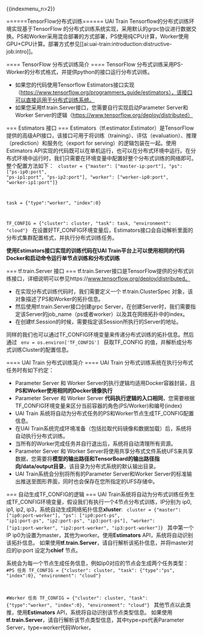 {{indexmenu_n>2}}

======TensorFlow分布式训练======
UAI Train Tensorflow的分布式训练环境实现基于TensorFlow 的分布式训练系统实现，采用默认的grpc协议进行数据交换。PS和Worker采用混合部署的方式部署，PS使用纯CPU计算，Worker使用GPU+CPU计算。部署方式参见[[ai:uai-train:introduction:distructive-job:intro]]。

==== TensorFlow 分布式训练简介 ====
TensorFlow 分布式训练采用PS-Worker的分布式格式，并提供python的接口运行分布式训练。
  * 如果您的代码使用Tensorflow Estimators接口实现（https://www.tensorflow.org/programmers_guide/estimators），该接口可以直接运用于分布式训练系统。
  * 如果您采用tf.train.Server接口，您需要自行实现启动Parameter Server和Worker Server的逻辑（https://www.tensorflow.org/deploy/distributed）

=== Estimators 接口 ===
Estimators（tf.estimator.Estimator）是TensorFlow提供的高级API接口，该接口可用于将训练（training）、评估（evaluation）、推理（prediction）和服务化（export for serving）的逻辑包装在一起。使用Estimators API实现的代码既可以在单机运行，也可以在分布式环境中运行。在分布式环境中运行时，我们只需要在环境变量中配置好整个分布式训练的网络即可。整个配置方法如下：
<code>
 cluster = {"master": ["master-ip:port"],
            "ps": ["ps-ip0:port", "ps-ip1:port", "ps-ip2:port"],
            "worker": ["worker-ip0:port", "worker-ip1:port"]}

task = {"type":"worker", "index":0}
 
 TF_CONFIG = {"cluster": cluster,
    	       "task": task,
               "environment": "cloud"}
</code>
在设置好TF_CONFIG环境变量后，Estimators接口会自动解析里面的分布式集群配置格式，并执行分布式训练任务。

**使用Estimators接口实现的训练代码在UAI Train平台上可以使用相同的代码Docker和启动命令运行单节点训练和分布式训练**

=== tf.train.Server 接口 ===
tf.train.Server接口是TensorFlow提供的分布式训练接口，详细说明可以参见https://www.tensorflow.org/deploy/distributed。
  - 在实现分布式训练代码时，我们需要定义一个 tf.train.ClusterSpec 对象，该对象描述了PS和Worker的拓扑信息。
  - 然后使用tf.train.Server接口创建grpc Server，在创建Server时，我们需要指定该Server的job\_name（ps或者worker）以及其在网络拓扑中的index。
  - 在创建tf.Session的时候，需要指定该Session所执行的Server的地址。

同样的我们也可以通过TF\_CONFIG环境变量来传递分布式训练的拓扑信息。然后通过
<code>
	env = os.environ['TF_CONFIG']
</code>
获取TF\_CONFIG 的值，并解析成分布式训练Cluster的配置信息。

==== UAI Train 分布式训练简介 ====
UAI Train 分布式训练系统在执行分布式任务时有如下约定：
  * Parameter Server 和 Worker Server的执行逻辑均适用Docker容器封装，且**PS和Worker使用相同的Docker镜像执行**
  * Parameter Server 和 Worker Server **代码执行逻辑的入口相同**，您需要根据TF\_CONFIG环境变量来区分当前容器的角色(PS/Worker)和编号(index)
  * UAI Train 系统将自动为分布式任务的PS和Worker节点生成TF\_CONFIG配置信息。
  * 在UAI Train系统完成环境准备（包括拉取代码镜像和数据加载）后，系统将自动执行分布式训练。
  * 当所有的Worker完成任务并自行退出后，系统将自动清理所有资源。
  * Parameter Server 和 Worker Server将使用共享分布式文件系统UFS来共享数据，您需要将**模型的输出路径和TensorBoard的输出路径指向/data/output目录**，该目录为分布式系统的默认输出目录。
  * UAI Train系统会分别将所有的Parameter Server和Worker Server的标准输出推送至图形界面，同时也会保存在您所指定的UFS存储中。

=== 自动生成TF_CONFIG的逻辑 ===
UAI Train系统将自动为分布式训练任务生成TF\_CONFIG环境变量，假设我们有执行一个4节点分布式训练，IP分别为 ip0, ip1, ip2, ip3，系统自动生成网络拓扑信息**xluster**:
<code>
 cluster = {"master": ["ip0:port-worker"],
            "ps": ["ip0:port-ps", "ip1:port-ps", "ip2:port-ps", "ip3:port-ps"],
            "worker": ["ip1:port-worker", "ip2:port-worker", "ip3:port-worker"]}
</code>
其中第一个IP ip0为设置为master，其他为worker。使用**Estimators** API，系统将自动识别该拓扑信息。 如果使用**tf.train.Server**，请自行解析该拓扑信息，并将master对应的ip:port 设定为**chief** 节点。

系统会为每一个节点生成任务信息，例如ip0对应的节点会生成两个任务类型：
<code>
#PS 任务
TF_CONFIG = {"cluster": cluster,
    	       "task":  {"type":"ps", "index":0},
               "environment": "cloud"}

#Worker 任务
TF_CONFIG = {"cluster": cluster,
    	       "task":  {"type":"worker", "index":0},
               "environment": "cloud"}
</code>
其他节点以此类推，使用**Estimators** API，系统将自动识别该节点类型信息。 如果使用**tf.train.Server**，请自行解析该节点类型信息，其中type=ps代表Parameter Server，type=worker代码Worker。